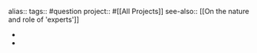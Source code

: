 alias::
tags:: #question 
project:: #[[All Projects]] 
see-also:: [[On the nature and role of 'experts']]

-
-